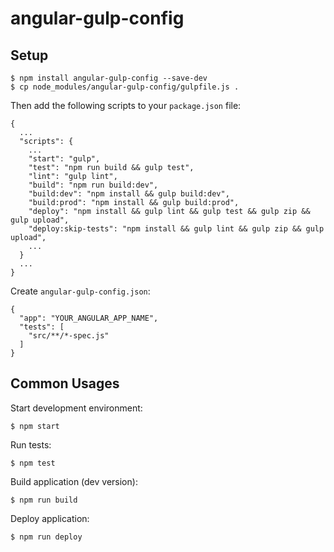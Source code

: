 angular-gulp-config
===================

## Setup

```
$ npm install angular-gulp-config --save-dev
$ cp node_modules/angular-gulp-config/gulpfile.js .
```

Then add the following scripts to your `package.json` file:

```
{
  ...
  "scripts": {
    ...
    "start": "gulp",
    "test": "npm run build && gulp test",
    "lint": "gulp lint",
    "build": "npm run build:dev",
    "build:dev": "npm install && gulp build:dev",
    "build:prod": "npm install && gulp build:prod",
    "deploy": "npm install && gulp lint && gulp test && gulp zip && gulp upload",
    "deploy:skip-tests": "npm install && gulp lint && gulp zip && gulp upload",
    ...
  }
  ...
}
```

Create `angular-gulp-config.json`:

```
{
  "app": "YOUR_ANGULAR_APP_NAME",
  "tests": [
    "src/**/*-spec.js"
  ]
}
```

## Common Usages

Start development environment:

```
$ npm start
```

Run tests:

```
$ npm test
```

Build application (dev version):

```
$ npm run build
```

Deploy application:

```
$ npm run deploy
```
